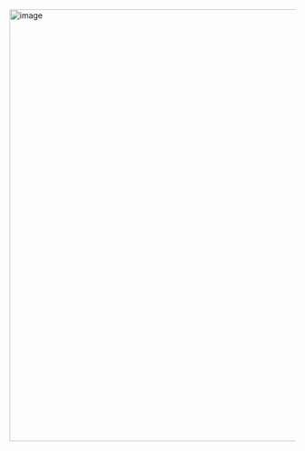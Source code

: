 <img width="760" alt="image" src="https://user-images.githubusercontent.com/117038006/218257383-3691ebb6-8a05-4445-81b3-483bb8853e88.png">
